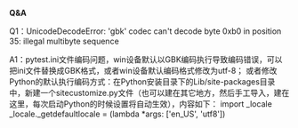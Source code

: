 **Q&A**

Q1：UnicodeDecodeError: 'gbk' codec can't decode byte 0xb0 in position 35: illegal multibyte sequence

A1：pytest.ini文件编码问题，win设备默认以GBK编码执行导致编码错误，可以把ini文件替换成GBK格式，或者win设备默认编码格式修改为utf-8；
或者修改Python的默认执行编码方式：在Python安装目录下的Lib/site-packages目录中，新建一个sitecustomize.py文件（也可以建在其它地方，然后手工导入，建在这里，每次启动Python的时候设置将自动生效），内容如下： import _locale _locale._getdefaultlocale = (lambda *args: ['en_US', 'utf8'])
